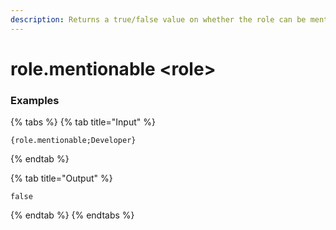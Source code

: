 ```yaml
---
description: Returns a true/false value on whether the role can be mentioned.
---
```


# role.mentionable &lt;role>

### Examples

{% tabs %}
{% tab title="Input" %}

```text
{role.mentionable;Developer}
```

{% endtab %}

{% tab title="Output" %}

```text
false
```

{% endtab %}
{% endtabs %}
